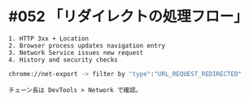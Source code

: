 # #052 「リダイレクトの処理フロー」

```text
1. HTTP 3xx + Location
2. Browser process updates navigation entry
3. Network Service issues new request
4. History and security checks
```

```bash
chrome://net-export -> filter by "type":"URL_REQUEST_REDIRECTED"
```

```text
チェーン長は DevTools > Network で確認。
```
